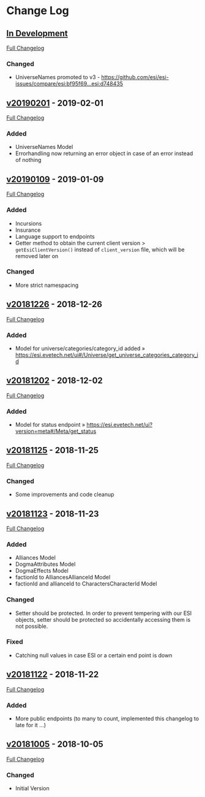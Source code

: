 
# Change Log

## [In Development](https://github.com/ppfeufer/wp-esi-client/tree/development)
[Full Changelog](https://github.com/ppfeufer/wp-esi-client/compare/v20190201...development)
### Changed
- UniverseNames promoted to v3 - https://github.com/esi/esi-issues/compare/esi:bf95f69...esi:d748435

## [v20190201](https://github.com/ppfeufer/wp-esi-client/tag/v20190109) - 2019-02-01
[Full Changelog](https://github.com/ppfeufer/wp-esi-client/compare/v20190109...v20190201)
### Added
- UniverseNames Model
- Errorhandling now returning an error object in case of an error instead of nothing

## [v20190109](https://github.com/ppfeufer/wp-esi-client/tag/v20190109) - 2019-01-09
[Full Changelog](https://github.com/ppfeufer/wp-esi-client/compare/v20181226...v20190109)
### Added
- Incursions
- Insurance
- Language support to endpoints
- Getter method to obtain the current client version > ``getEsiClientVersion()`` instead of ``client_version`` file, which will be removed later on

### Changed
- More strict namespacing

## [v20181226](https://github.com/ppfeufer/wp-esi-client/tag/v20181226) - 2018-12-26
[Full Changelog](https://github.com/ppfeufer/wp-esi-client/compare/v20181202...v20181226)
### Added
- Model for universe/categories/category_id added » https://esi.evetech.net/ui#/Universe/get_universe_categories_category_id

## [v20181202](https://github.com/ppfeufer/wp-esi-client/tag/v20181202) - 2018-12-02
[Full Changelog](https://github.com/ppfeufer/wp-esi-client/compare/v20181125...v20181202)
### Added
- Model for status endpoint » https://esi.evetech.net/ui?version=meta#/Meta/get_status

## [v20181125](https://github.com/ppfeufer/wp-esi-client/tag/v20181123) - 2018-11-25
[Full Changelog](https://github.com/ppfeufer/wp-esi-client/compare/v20181123...v20181125)
### Changed
- Some improvements and code cleanup

## [v20181123](https://github.com/ppfeufer/wp-esi-client/tag/v20181123) - 2018-11-23
[Full Changelog](https://github.com/ppfeufer/wp-esi-client/compare/v20181122...v20181123)
### Added
- Alliances Model
- DogmaAttributes Model
- DogmaEffects Model
- factionId to AlliancesAllianceId Model
- factionId and allianceId to CharactersCharacterId Model

### Changed
- Setter should be protected. In order to prevent tempering with our ESI objects, setter should be protected so accidentally accessing them is not possible.

### Fixed
- Catching null values in case ESI or a certain end point is down

## [v20181122](https://github.com/ppfeufer/wp-esi-client/tag/v20181122) - 2018-11-22
[Full Changelog](https://github.com/ppfeufer/wp-esi-client/compare/v20181005...v20181122)
### Added
- More public endpoints (to many to count, implemented this changelog to late for it ...)

## [v20181005](https://github.com/ppfeufer/wp-esi-client/releases/tag/v20181005) - 2018-10-05
[Full Changelog](https://github.com/ppfeufer/wp-esi-client/compare/v1.3.0...v1.3.1)
### Changed
- Initial Version
